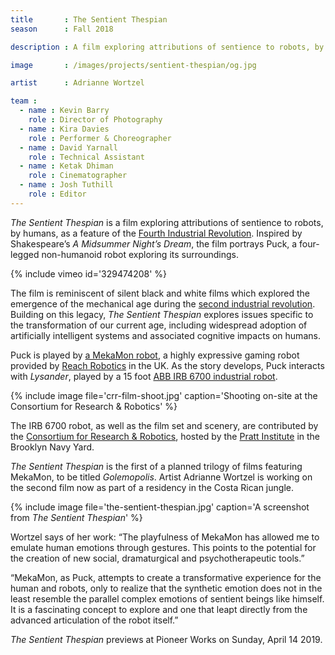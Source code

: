 ```yaml
---
title       : The Sentient Thespian
season      : Fall 2018

description : A film exploring attributions of sentience to robots, by humans, as a feature of the Fourth Industrial Revolution, featuring the expressive, spider-like Mekamon robot.

image       : /images/projects/sentient-thespian/og.jpg

artist      : Adrianne Wortzel

team :
  - name : Kevin Barry
    role : Director of Photography
  - name : Kira Davies
    role : Performer & Choreographer
  - name : David Yarnall
    role : Technical Assistant
  - name : Ketak Dhiman
    role : Cinematographer
  - name : Josh Tuthill
    role : Editor
---
```


*The Sentient Thespian* is a film exploring attributions of sentience to robots, by humans, as a feature of the [Fourth Industrial Revolution](https://en.wikipedia.org/wiki/Fourth_Industrial_Revolution). Inspired by Shakespeare’s *A Midsummer Night’s Dream*, the film portrays Puck, a four-legged non-humanoid robot exploring its surroundings.

{% include vimeo id='329474208' %}

The film is reminiscent of silent black and white films which explored the emergence of the mechanical age during the [second industrial revolution](https://en.wikipedia.org/wiki/Second_Industrial_Revolution). Building on this legacy, *The Sentient Thespian* explores issues specific to the transformation of our current age, including widespread adoption of artificially intelligent systems and associated cognitive impacts on humans.

Puck is played by [a MekaMon robot](https://mekamon.com/), a highly expressive gaming robot provided by [Reach Robotics](https://reachrobotics.com/) in the UK. As the story develops, Puck interacts with *Lysander*, played by a 15 foot [ABB IRB 6700 industrial robot](https://new.abb.com/products/robotics/industrial-robots/irb-6700).

{% include image file='crr-film-shoot.jpg'
   caption='Shooting on-site at the Consortium for Research &amp; Robotics' %}

The IRB 6700 robot, as well as the film set and scenery, are contributed by the [Consortium for Research &amp; Robotics](https://consortiumrr.com/), hosted by the [Pratt Institute](https://www.pratt.edu/) in the Brooklyn Navy Yard.

*The Sentient Thespian* is the first of a planned trilogy of films featuring MekaMon, to be titled *Golemopolis*. Artist Adrianne Wortzel is working on the second film now as part of a residency in the Costa Rican jungle.

{% include image file='the-sentient-thespian.jpg'
   caption='A screenshot from *The Sentient Thespian*' %}

Wortzel says of her work: “The playfulness of MekaMon has allowed me to emulate human emotions through gestures. This points to the potential for the creation of new social, dramaturgical and
psychotherapeutic tools.”

“MekaMon, as Puck, attempts to create a transformative experience for the human and robots, only to realize that the synthetic emotion does not in the least resemble the parallel complex emotions of sentient beings like himself. It is a fascinating concept to explore and one that leapt directly from the advanced articulation of the robot itself.”

*The Sentient Thespian* previews at Pioneer Works on Sunday, April 14 2019.